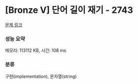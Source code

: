 # [Bronze V] 단어 길이 재기 - 2743 

[문제 링크](https://www.acmicpc.net/problem/2743) 

### 성능 요약

메모리: 113112 KB, 시간: 108 ms

### 분류

구현(implementation), 문자열(string)

